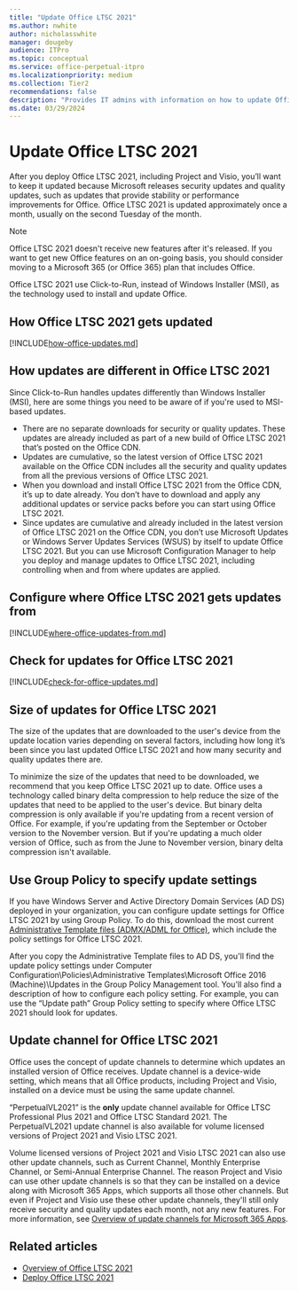 ```yaml
---
title: "Update Office LTSC 2021"
ms.author: nwhite
author: nicholasswhite
manager: dougeby
audience: ITPro
ms.topic: conceptual
ms.service: office-perpetual-itpro
ms.localizationpriority: medium
ms.collection: Tier2
recommendations: false
description: "Provides IT admins with information on how to update Office LTSC 2021."
ms.date: 03/29/2024
---
```


# Update Office LTSC 2021
 
After you deploy Office LTSC 2021, including Project and Visio, you’ll want to keep it updated because Microsoft releases security updates and quality updates, such as updates that provide stability or performance improvements for Office. Office LTSC 2021 is updated approximately once a month, usually on the second Tuesday of the month.

> [!NOTE]
> Office LTSC 2021 doesn't receive new features after it's released. If you want to get new Office features on an on-going basis, you should consider moving to a Microsoft 365 (or Office 365) plan that includes Office.

Office LTSC 2021 use Click-to-Run, instead of Windows Installer (MSI), as the technology used to install and update Office.

## How Office LTSC 2021 gets updated

<!--Using include for how-office-updates-->
[!INCLUDE[how-office-updates.md](../../includes/how-office-updates.md)]

## How updates are different in Office LTSC 2021

Since Click-to-Run handles updates differently than Windows Installer (MSI), here are some things you need to be aware of if you're used to MSI-based updates.

- There are no separate downloads for security or quality updates. These updates are already included as part of a new build of Office LTSC 2021 that’s posted on the Office CDN.
- Updates are cumulative, so the latest version of Office LTSC 2021 available on the Office CDN includes all the security and quality updates from all the previous versions of Office LTSC 2021.
- When you download and install Office LTSC 2021 from the Office CDN, it’s up to date already. You don’t have to download and apply any additional updates or service packs before you can start using Office LTSC 2021.
- Since updates are cumulative and already included in the latest version of Office LTSC 2021 on the Office CDN, you don’t use Microsoft Updates or Windows Server Updates Services (WSUS) by itself to update Office LTSC 2021. But you can use Microsoft Configuration Manager to help you deploy and manage updates to Office LTSC 2021, including controlling when and from where updates are applied.

<a id="update-location"></a>
## Configure where Office LTSC 2021 gets updates from

<!--Using include for how-office-updates-->
[!INCLUDE[where-office-updates-from.md](../../includes/where-office-updates-from.md)]

## Check for updates for Office LTSC 2021

<!--Using include for check-for-office-updates-->
[!INCLUDE[check-for-office-updates.md](../../includes/check-for-office-updates.md)]

## Size of updates for Office LTSC 2021

The size of the updates that are downloaded to the user's device from the update location varies depending on several factors, including how long it’s been since you last updated Office LTSC 2021 and how many security and quality updates there are.

To minimize the size of the updates that need to be downloaded, we recommend that you keep Office LTSC 2021 up to date. Office uses a technology called binary delta compression to help reduce the size of the updates that need to be applied to the user's device. But binary delta compression is only available if you're updating from a recent version of Office. For example, if you're updating from the September or October version to the November version. But if you're updating a much older version of Office, such as from the June to November version, binary delta compression isn't available.

## Use Group Policy to specify update settings

If you have Windows Server and Active Directory Domain Services (AD DS) deployed in your organization, you can configure update settings for Office LTSC 2021 by using Group Policy. To do this, download the most current [Administrative Template files (ADMX/ADML for Office)](https://www.microsoft.com/download/details.aspx?id=49030), which include the policy settings for Office LTSC 2021.

After you copy the Administrative Template files to AD DS, you'll find the update policy settings under Computer Configuration\Policies\Administrative Templates\Microsoft Office 2016 (Machine)\Updates in the Group Policy Management tool. You'll also find a description of how to configure each policy setting. For example, you can use the “Update path” Group Policy setting to specify where Office LTSC 2021 should look for updates.

## Update channel for Office LTSC 2021

Office uses the concept of update channels to determine which updates an installed version of Office receives. Update channel is a device-wide setting, which means that all Office products, including Project and Visio, installed on a device must be using the same update channel.

“PerpetualVL2021” is the **only** update channel available for Office LTSC Professional Plus 2021 and Office LTSC Standard 2021. The PerpetualVL2021 update channel is also available for volume licensed versions of Project 2021 and Visio LTSC 2021.

Volume licensed versions of Project 2021 and Visio LTSC 2021 can also use other update channels, such as Current Channel, Monthly Enterprise Channel, or Semi-Annual Enterprise Channel. The reason Project and Visio can use other update channels is so that they can be installed on a device along with Microsoft 365 Apps, which supports all those other channels. But even if Project and Visio use these other update channels, they'll still only receive security and quality updates each month, not any new features. For more information, see [Overview of update channels for Microsoft 365 Apps](/microsoft-365-apps/updates/overview-update-channels).

## Related articles

- [Overview of Office LTSC 2021](overview.md)
- [Deploy Office LTSC 2021](deploy.md)

